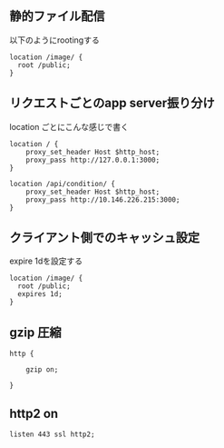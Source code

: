 ## 静的ファイル配信

以下のようにrootingする

```
location /image/ {
  root /public;
}
```

## リクエストごとのapp server振り分け
location ごとにこんな感じで書く


```
location / {
    proxy_set_header Host $http_host;
    proxy_pass http://127.0.0.1:3000;
}

location /api/condition/ {
    proxy_set_header Host $http_host;
    proxy_pass http://10.146.226.215:3000;
}
```

## クライアント側でのキャッシュ設定

expire 1dを設定する

```
location /image/ {
  root /public;
  expires 1d;
}
```


## gzip 圧縮

```
http {

    gzip on;

}
```


## http2 on
```
listen 443 ssl http2;
```
